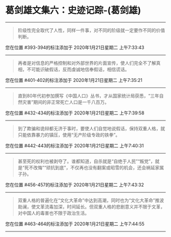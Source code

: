 # 葛剑雄文集六：史迹记踪-(葛剑雄)

---

> 阶级性完全取代了人性，同样一件事，对不同的阶级就一定要作不同的价值判断。

您在位置 #393-394的标注添加于 2020年1月21日星期二 上午7:33:43

---

> 再者是对信息的严格控制和对外部世界的片面宣传，使人们完全不了解真相，不可能识破假话，反而虔诚地信奉假话，相信谎话。

您在位置 #401-402的标注添加于 2020年1月21日星期二 上午7:35:21

---

> 直到80年代初参加撰写《中国人口》丛书，才从国家统计局获悉，“三年自然灾害”期间的非正常死亡人口是一千八百万。

您在位置 #432-434的标注添加于 2020年1月21日星期二 上午7:39:58

---

> 到了欺骗和诡辩都无济于事时，要使人们自觉地说假话，保持双重人格，就只能依靠暴力的镇压，使用“无产阶级专政的铁拳”。

您在位置 #442-443的标注添加于 2020年1月21日星期二 上午7:40:31

---

> 甚至死的权利也被剥夺了。谁都知道，自杀就是“自绝于人民”“叛党”，就是“死不改悔”“顽抗到底”，不仅再也没有翻案或昭雪的机会，还会祸延家属子孙。

您在位置 #456-457的标注添加于 2020年1月21日星期二 上午7:43:32

---

> 双重人格的普遍化在“文化大革命”中达到高潮，同时也为“文化大革命”推波助澜，使文革流毒加深，时间延长。但双重人格的悲剧意义并不限于文革，对中国人的毒害也不限于政治生活。

您在位置 #463-464的标注添加于 2020年1月21日星期二 上午7:44:55

---

